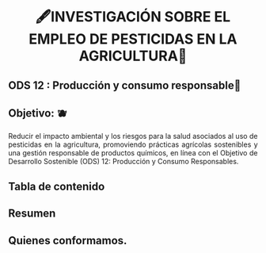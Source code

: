 # <p align="center"> 🖋️INVESTIGACIÓN SOBRE EL EMPLEO DE PESTICIDAS EN LA AGRICULTURA🌱 </p>


## ODS 12 : Producción y consumo responsable🚜
## Objetivo: 🫐

<p align="justify">
    Reducir el impacto ambiental y los riesgos para la salud asociados al uso de pesticidas en la agricultura, promoviendo prácticas agrícolas sostenibles y una gestión responsable de productos químicos, en línea con el Objetivo de Desarrollo Sostenible (ODS) 12: Producción y Consumo Responsables.
</p>


## Tabla de contenido

## Resumen

## Quienes conformamos.
